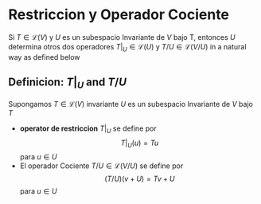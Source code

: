 # Restriccion y Operador Cociente  

Si $T \in \mathcal{L}(V)$ y $U$ es un subespacio Invariante de $V$ bajo T, entonces $U$ determina otros dos operadores $T|_{U} \in \mathcal{L}(U)$ y $T/U \in \mathcal{L}(V/U)$ in a natural way as defined below

## Definicion: $T|_{U}$ and $T/U$

Supongamos $T \in \mathcal{L}(V)$ invariante $U$ es un subespacio Invariante de $V$ bajo $T$

- **operator de restriccion**  $T|_{U}$ se define por
$$T|_{U}(u) = Tu $$
para $u \in U$
- El operador Cociente $T/U \in \mathcal{L}(V/U)$ se define por 
$$(T/U)(v+U) = Tv + U$$
para $u \in U$


    
    








































 


   



